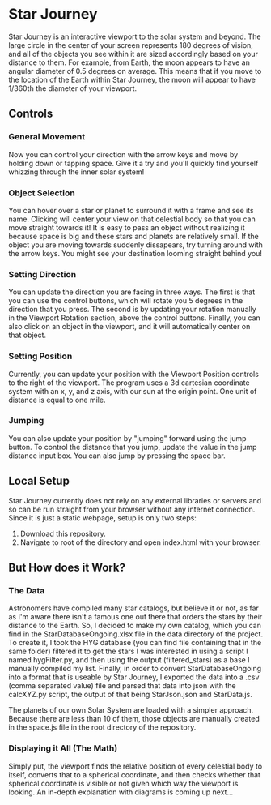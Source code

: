# Star Journey

Star Journey is an interactive viewport to the solar system and beyond. The large circle in the center of your screen represents 180 degrees of vision, and all of the objects you see within it are sized accordingly based on your distance to them.
For example, from Earth, the moon appears to have an angular diameter of 0.5 degrees on average. This means that if you move to the location of the Earth within Star Journey, the moon will appear to have 1/360th the diameter of your viewport.

## Controls

### General Movement

Now you can control your direction with the arrow keys and move by holding down or tapping space. Give it a try and you'll quickly find yourself whizzing through the inner solar system!

### Object Selection

You can hover over a star or planet to surround it with a frame and see its name. Clicking will center your view on that celestial body so that you can move straight towards it! It is easy to pass an object without realizing it because space is big and these stars and planets are relatively small. If the object you are moving towards suddenly dissapears, try turning around with the arrow keys. You might see your destination looming straight behind you!

### Setting Direction

You can update the direction you are facing in three ways. The first is that you can use the control buttons, which will rotate you 5 degrees in the direction that you press. The second is by updating your rotation manually in the Viewport Rotation section, above the control buttons.
Finally, you can also click on an object in the viewport, and it will automatically center on that object.

### Setting Position

Currently, you can update your position with the Viewport Position controls to the right of the viewport. The program uses a 3d cartesian coordinate system with an x, y, and z axis, with our sun at the origin point.
One unit of distance is equal to one mile.

### Jumping

You can also update your position by "jumping" forward using the jump button. To control the distance that you jump, update the value in the jump distance input box. You can also jump by pressing the space bar.


## Local Setup

Star Journey currently does not rely on any external libraries or servers and so can be run straight from your browser without any internet connection. Since it is just a static webpage, setup is only two steps:

1. Download this repository.
2. Navigate to root of the directory and open index.html with your browser.

## But How does it Work?

### The Data

Astronomers have compiled many star catalogs, but believe it or not, as far as I'm aware there isn't a famous one out there that orders the stars by their distance to the Earth. So, I decided to make my own catalog, which you can find in the StarDatabaseOngoing.xlsx file in the data directory of the project. To create it, I took the HYG database (you can find file containing that in the same folder) filtered it to get the stars I was interested in using a script I named hygFilter.py, and then using the output (filtered_stars) as a base I manually compiled my list. Finally, in order to convert StarDatabaseOngoing into a format that is useable by Star Journey, I exported the data into a .csv (comma separated value) file and parsed that data into json with the calcXYZ.py script, the output of that being StarJson.json and StarData.js.

The planets of our own Solar System are loaded with a simpler approach. Because there are less than 10 of them, those objects are manually created in the space.js file in the root directory of the repository.

### Displaying it All (The Math)

Simply put, the viewport finds the relative position of every celestial body to itself, converts that to a spherical coordinate, and then checks whether that spherical coordinate is visible or not given which way the viewport is looking. An in-depth explanation with diagrams is coming up next...
